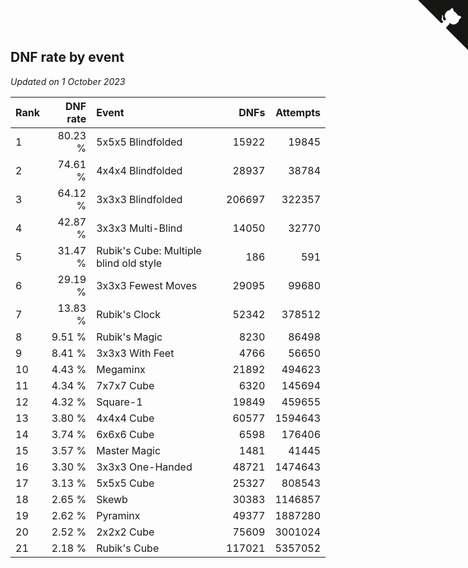 ## DNF rate by event

*Updated on  1 October 2023*

| Rank | DNF rate | Event | DNFs | Attempts |
| :--- | ---: | :--- | ---: | ---: |
| 1 | 80.23 % | 5x5x5 Blindfolded | 15922 | 19845 |
| 2 | 74.61 % | 4x4x4 Blindfolded | 28937 | 38784 |
| 3 | 64.12 % | 3x3x3 Blindfolded | 206697 | 322357 |
| 4 | 42.87 % | 3x3x3 Multi-Blind | 14050 | 32770 |
| 5 | 31.47 % | Rubik's Cube: Multiple blind old style | 186 | 591 |
| 6 | 29.19 % | 3x3x3 Fewest Moves | 29095 | 99680 |
| 7 | 13.83 % | Rubik's Clock | 52342 | 378512 |
| 8 | 9.51 % | Rubik's Magic | 8230 | 86498 |
| 9 | 8.41 % | 3x3x3 With Feet | 4766 | 56650 |
| 10 | 4.43 % | Megaminx | 21892 | 494623 |
| 11 | 4.34 % | 7x7x7 Cube | 6320 | 145694 |
| 12 | 4.32 % | Square-1 | 19849 | 459655 |
| 13 | 3.80 % | 4x4x4 Cube | 60577 | 1594643 |
| 14 | 3.74 % | 6x6x6 Cube | 6598 | 176406 |
| 15 | 3.57 % | Master Magic | 1481 | 41445 |
| 16 | 3.30 % | 3x3x3 One-Handed | 48721 | 1474643 |
| 17 | 3.13 % | 5x5x5 Cube | 25327 | 808543 |
| 18 | 2.65 % | Skewb | 30383 | 1146857 |
| 19 | 2.62 % | Pyraminx | 49377 | 1887280 |
| 20 | 2.52 % | 2x2x2 Cube | 75609 | 3001024 |
| 21 | 2.18 % | Rubik's Cube | 117021 | 5357052 |


<a href="https://github.com/JustinTimeCuber/wca_statistics" class="github-corner" aria-label="View source on Github"><svg width="80" height="80" viewBox="0 0 250 250" style="fill:#151513; color:#fff; position: absolute; top: 0; border: 0; right: 0;" aria-hidden="true"><path d="M0,0 L115,115 L130,115 L142,142 L250,250 L250,0 Z"></path><path d="M128.3,109.0 C113.8,99.7 119.0,89.6 119.0,89.6 C122.0,82.7 120.5,78.6 120.5,78.6 C119.2,72.0 123.4,76.3 123.4,76.3 C127.3,80.9 125.5,87.3 125.5,87.3 C122.9,97.6 130.6,101.9 134.4,103.2" fill="currentColor" style="transform-origin: 130px 106px;" class="octo-arm"></path><path d="M115.0,115.0 C114.9,115.1 118.7,116.5 119.8,115.4 L133.7,101.6 C136.9,99.2 139.9,98.4 142.2,98.6 C133.8,88.0 127.5,74.4 143.8,58.0 C148.5,53.4 154.0,51.2 159.7,51.0 C160.3,49.4 163.2,43.6 171.4,40.1 C171.4,40.1 176.1,42.5 178.8,56.2 C183.1,58.6 187.2,61.8 190.9,65.4 C194.5,69.0 197.7,73.2 200.1,77.6 C213.8,80.2 216.3,84.9 216.3,84.9 C212.7,93.1 206.9,96.0 205.4,96.6 C205.1,102.4 203.0,107.8 198.3,112.5 C181.9,128.9 168.3,122.5 157.7,114.1 C157.9,116.9 156.7,120.9 152.7,124.9 L141.0,136.5 C139.8,137.7 141.6,141.9 141.8,141.8 Z" fill="currentColor" class="octo-body"></path></svg></a><style>.github-corner:hover .octo-arm{animation:octocat-wave 560ms ease-in-out}@keyframes octocat-wave{0%,100%{transform:rotate(0)}20%,60%{transform:rotate(-25deg)}40%,80%{transform:rotate(10deg)}}@media (max-width:500px){.github-corner:hover .octo-arm{animation:none}.github-corner .octo-arm{animation:octocat-wave 560ms ease-in-out}}</style>
